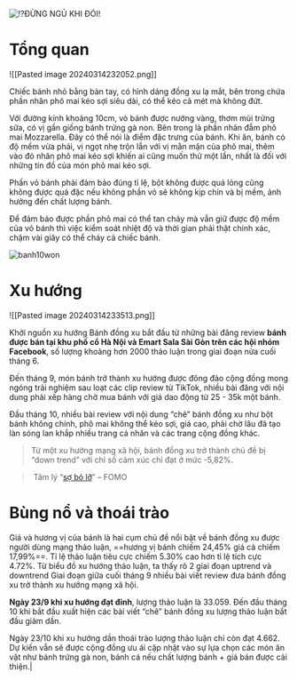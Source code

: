 ![⁉️](https://static.xx.fbcdn.net/images/emoji.php/v9/t73/1.5/16/2049.png)ĐỪNG NGỦ KHI ĐÓI!
# Tổng quan
![[Pasted image 20240314232052.png]]

Chiếc bánh nhỏ bằng bàn tay, có hình dáng đồng xu lạ mắt, bên trong chứa phần nhân phô mai kéo sợi siêu dài, có thể kéo cả mét mà không đứt.

Với đường kính khoảng 10cm, vỏ bánh được nướng vàng, thơm mùi trứng sữa, có vị gần giống bánh trứng gà non. Bên trong là phần nhân đẫm phô mai Mozzarella. Đây có thể nói là điểm đặc trưng của bánh. Khi ăn, bánh có độ mềm vừa phải, vị ngọt nhẹ trộn lẫn với vị mằn mặn của phô mai, thêm vào đó nhân phô mai kéo sợi khiến ai cũng muốn thử một lần, nhất là đối với những tín đồ của món phô mai kéo sợi.

Phần vỏ bánh phải đảm bảo đúng tỉ lệ, bột không được quá lỏng cũng không được quá đặc nếu không phần vỏ sẽ không kịp chín và bị mềm, ảnh hưởng đến chất lượng bánh. 

Để đảm bảo được phần phô mai có thể tan chảy mà vẫn giữ được độ mềm của vỏ bánh thì việc kiểm soát nhiệt độ và thời gian phải thật chính xác, chậm vài giây có thể cháy cả chiếc bánh.

![banh10won](https://static-images.vnncdn.net/files/publish/2023/9/23/w-banhdongxu-35k-18-1-31.jpg)

# Xu hướng
![[Pasted image 20240314233513.png]]

Khởi nguồn xu hướng Bánh đồng xu bắt đầu từ những bài đăng review **bánh được bán tại khu phố cổ Hà Nội và Emart Sala Sài Gòn trên các hội nhóm Facebook**, số lượng khoảng hơn 2000 thảo luận trong giai đoạn nửa cuối tháng 6. 

Đến tháng 9, món bánh trở thành xu hướng được đông đảo cộng đồng mong ngóng trải nghiệm sau loạt các clip review từ TikTok, nhiều bài đăng với nội dung phải xếp hàng chờ mua bánh với giá dao động từ 25 - 35k một bánh. 

Đầu tháng 10, nhiều bài review với nội dung “chê” bánh đồng xu như bột bánh không chính, phô mai không thể kéo sợi, giá cao, phải chờ lâu đã tạo làn sóng lan khắp nhiều trang cá nhân và các trang cộng đồng khác. 
>Từ một xu hướng mạng xã hội, bánh đồng xu trở thành chủ đề bị “down trend” với chỉ số cảm xúc chỉ đạt ở mức -5,82%.

> Tâm lý “[sợ bỏ lỡ](https://advertisingvietnam.com/suc-hut-cua-influencer-marketing-duoi-goc-nhin-tam-ly-hoc-danh-vao-thien-kien-nhan-thuc-va-noi-so-bo-lo-cua-nguoi-dung-l22822)” – FOMO

# Bùng nổ và thoái trào
Giá và hương vị của bánh là hai cụm chủ đề nổi bật về bánh đồng xu được người dùng mạng thảo luận, ==hương vị bánh chiếm 24,45% giá cả chiếm 17,99%==. Tỉ lệ thảo luận tiêu cực chiếm 5.30% cao hơn tỉ lệ tích cực 4.72%. Từ biểu đồ xu hướng thảo luận, ta thấy rõ 2 giai đoạn uptrend và downtrend Giai đoạn giữa cuối tháng 9 nhiều bài viết review đưa bánh đồng xu trở thành xu hướng mạng xã hội. 

**Ngày 23/9 khi xu hướng đạt đỉnh**, lượng thảo luận là 33.059. Đến đầu tháng 10 khi bắt đầu xuất hiện các bài viết “chê” bánh đồng xu lượng thảo luận bắt đầu giảm dần. 

Ngày 23/10 khi xu hướng dần thoái trào lượng thảo luận chỉ còn đạt 4.662. Dự kiến vẫn sẽ được cộng đồng ưu ái cập nhật vào sự lựa chọn các món ăn vặt như bánh trứng gà non, bánh cá nếu chất lượng bánh + giá bán được cải thiện.|
